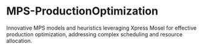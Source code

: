 # MPS-ProductionOptimization
Innovative MPS models and heuristics leveraging Xpress Mosel for effective production optimization, addressing complex scheduling and resource allocation.
